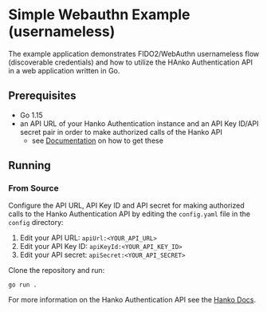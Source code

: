 # Simple Webauthn Example (usernameless)

The example application demonstrates FIDO2/WebAuthn usernameless flow (discoverable credentials) and how to utilize the
HAnko Authentication API in a web application written in Go.

## Prerequisites

- Go 1.15
- an API URL of your Hanko Authentication instance and an API Key ID/API secret pair in order to make authorized calls
  of the Hanko API
    - see [Documentation](https://docs.hanko.io/gettingstarted) on how to get these

## Running

### From Source

Configure the API URL, API Key ID and API secret for making authorized calls to the Hanko Authentication API by editing
the `config.yaml` file in the `config` directory:

1. Edit your API URL: `apiUrl:<YOUR_API_URL>`
2. Edit your API Key ID: `apiKeyId:<YOUR_API_KEY_ID>`
3. Edit your API secret: `apiSecret:<YOUR_API_SECRET>`

Clone the repository and run:

```
go run .
```

For more information on the Hanko Authentication API see the [Hanko Docs](https://docs.hanko.io). 